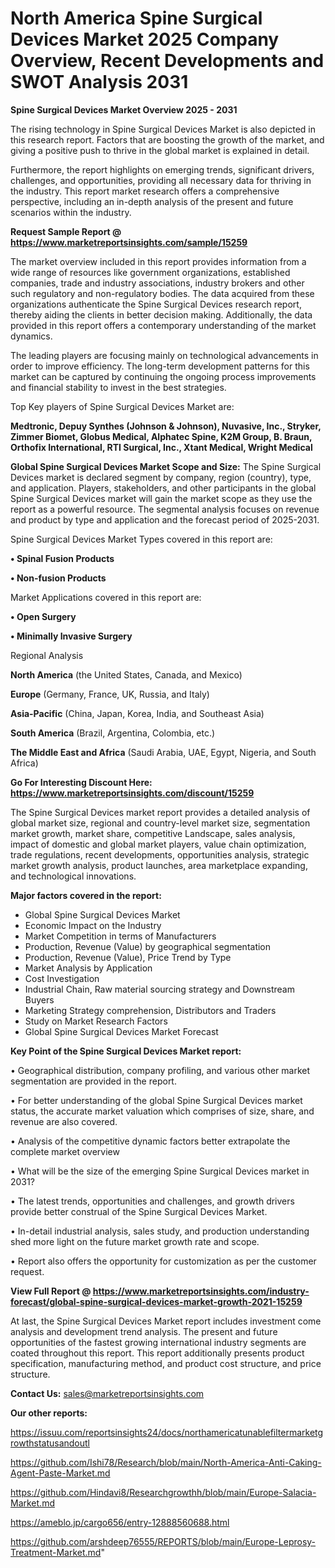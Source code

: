  # North America Spine Surgical Devices Market 2025 Company Overview, Recent Developments and SWOT Analysis 2031

<Strong> Spine Surgical Devices Market Overview 2025 - 2031</strong>

The rising technology in Spine Surgical Devices Market is also depicted in this research report. Factors that are boosting the growth of the market, and giving a positive push to thrive in the global market is explained in detail.

Furthermore, the report highlights on emerging trends, significant drivers, challenges, and opportunities, providing all necessary data for thriving in the industry. This report market research offers a comprehensive perspective, including an in-depth analysis of the present and future scenarios within the industry.

<strong>Request Sample Report @ <a href=https://www.marketreportsinsights.com/sample/15259>https://www.marketreportsinsights.com/sample/15259</a></strong>

The market overview included in this report provides information from a wide range of resources like government organizations, established companies, trade and industry associations, industry brokers and other such regulatory and non-regulatory bodies. The data acquired from these organizations authenticate the Spine Surgical Devices research report, thereby aiding the clients in better decision making. Additionally, the data provided in this report offers a contemporary understanding of the market dynamics.

The leading players are focusing mainly on technological advancements in order to improve efficiency. The long-term development patterns for this market can be captured by continuing the ongoing process improvements and financial stability to invest in the best strategies.

Top Key players of Spine Surgical Devices Market are:

<strong>Medtronic, Depuy Synthes (Johnson & Johnson), Nuvasive, Inc., Stryker, Zimmer Biomet, Globus Medical, Alphatec Spine, K2M Group, B. Braun, Orthofix International, RTI Surgical, Inc., Xtant Medical, Wright Medical</strong>

<strong><b>Global Spine Surgical Devices Market Scope and Size:</b></strong>
The Spine Surgical Devices market is declared segment by company, region (country), type, and application. Players, stakeholders, and other participants in the global Spine Surgical Devices market will gain the market scope as they use the report as a powerful resource. The segmental analysis focuses on revenue and product by type and application and the forecast period of 2025-2031.

Spine Surgical Devices Market Types covered in this report are:

<strong>• Spinal Fusion Products

• Non-fusion Products</strong>

Market Applications covered in this report are:

<strong>• Open Surgery

• Minimally Invasive Surgery</strong> 

Regional Analysis

<strong>North America</strong> (the United States, Canada, and Mexico)

<strong>Europe</strong> (Germany, France, UK, Russia, and Italy)

<strong>Asia-Pacific</strong> (China, Japan, Korea, India, and Southeast Asia)

<strong>South America</strong> (Brazil, Argentina, Colombia, etc.)

<strong>The Middle East and Africa</strong> (Saudi Arabia, UAE, Egypt, Nigeria, and South Africa)

<strong>Go For Interesting Discount Here: <a href=https://www.marketreportsinsights.com/discount/15259>https://www.marketreportsinsights.com/discount/15259</a></strong>

The Spine Surgical Devices market report provides a detailed analysis of global market size, regional and country-level market size, segmentation market growth, market share, competitive Landscape, sales analysis, impact of domestic and global market players, value chain optimization, trade regulations, recent developments, opportunities analysis, strategic market growth analysis, product launches, area marketplace expanding, and technological innovations.

<strong><b>Major factors covered in the report:</b></strong>
<ul>
  <li>Global Spine Surgical Devices Market </li>
  <li>Economic Impact on the Industry</li>
  <li>Market Competition in terms of Manufacturers</li>
  <li>Production, Revenue (Value) by geographical segmentation</li>
  <li>Production, Revenue (Value), Price Trend by Type</li>
  <li>Market Analysis by Application</li>
  <li>Cost Investigation</li>
  <li>Industrial Chain, Raw material sourcing strategy and Downstream Buyers</li>
  <li>Marketing Strategy comprehension, Distributors and Traders</li>
  <li>Study on Market Research Factors</li>
  <li>Global Spine Surgical Devices Market Forecast</li>
</ul>

<strong><b>Key Point of the Spine Surgical Devices Market report:</b></strong>

• Geographical distribution, company profiling, and various other market segmentation are provided in the report.

• For better understanding of the global Spine Surgical Devices market status, the accurate market valuation which comprises of size, share, and revenue are also covered.

• Analysis of the competitive dynamic factors better extrapolate the complete market overview

• What will be the size of the emerging Spine Surgical Devices market in 2031?

• The latest trends, opportunities and challenges, and growth drivers provide better construal of the Spine Surgical Devices Market.

• In-detail industrial analysis, sales study, and production understanding shed more light on the future market growth rate and scope.

• Report also offers the opportunity for customization as per the customer request.

<strong><b>View Full Report @ <a href=https://www.marketreportsinsights.com/industry-forecast/global-spine-surgical-devices-market-growth-2021-15259>https://www.marketreportsinsights.com/industry-forecast/global-spine-surgical-devices-market-growth-2021-15259</a></b></strong>


At last, the Spine Surgical Devices Market report includes investment come analysis and development trend analysis. The present and future opportunities of the fastest growing international industry segments are coated throughout this report. This report additionally presents product specification, manufacturing method, and product cost structure, and price structure.

<strong>Contact Us:</strong>
sales@marketreportsinsights.com

<strong>Our other reports:</strong>

<a href=https://issuu.com/reportsinsights24/docs/northamericatunablefiltermarketgrowthstatusandoutl>https://issuu.com/reportsinsights24/docs/northamericatunablefiltermarketgrowthstatusandoutl</a>

<a href=https://github.com/Ishi78/Research/blob/main/North-America-Anti-Caking-Agent-Paste-Market.md>https://github.com/Ishi78/Research/blob/main/North-America-Anti-Caking-Agent-Paste-Market.md</a>

<a href=https://github.com/Hindavi8/Researchgrowthh/blob/main/Europe-Salacia-Market.md>https://github.com/Hindavi8/Researchgrowthh/blob/main/Europe-Salacia-Market.md</a>

<a href=https://ameblo.jp/cargo656/entry-12888560688.html>https://ameblo.jp/cargo656/entry-12888560688.html</a>

<a href=https://github.com/arshdeep76555/REPORTS/blob/main/Europe-Leprosy-Treatment-Market.md>https://github.com/arshdeep76555/REPORTS/blob/main/Europe-Leprosy-Treatment-Market.md</a>"
